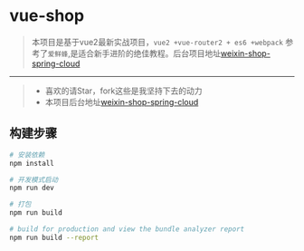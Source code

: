 # vue-shop

> 本项目是基于vue2最新实战项目，`vue2 +vue-router2 + es6 +webpack` 参考了`爱鲜蜂`,是适合新手进阶的绝佳教程。后台项目地址[weixin-shop-spring-cloud](https://github.com/chengzhx76/weixin-shop-spring-cloud)

****
>  * 喜欢的请Star，fork这些是我坚持下去的动力
>  * 本项目后台地址[weixin-shop-spring-cloud](https://github.com/chengzhx76/weixin-shop-spring-cloud)


## 构建步骤

``` bash
# 安装依赖
npm install

# 开发模式启动
npm run dev

# 打包
npm run build

# build for production and view the bundle analyzer report
npm run build --report
```
